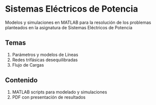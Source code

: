 <snippet> 

# Sistemas Eléctricos de Potencia

Modelos y simulaciones en MATLAB para la resolución de los problemas planteados en la asignatura de Sistemas Eléctricos de Potencia 

## Temas

1. Parámetros y modelos de Líneas
2. Redes trifásicas desequilibradas
3. Flujo de Cargas

## Contenido

1. MATLAB scripts para modelado y simulaciones
2. PDF con presentación de resultados
</snippet>
